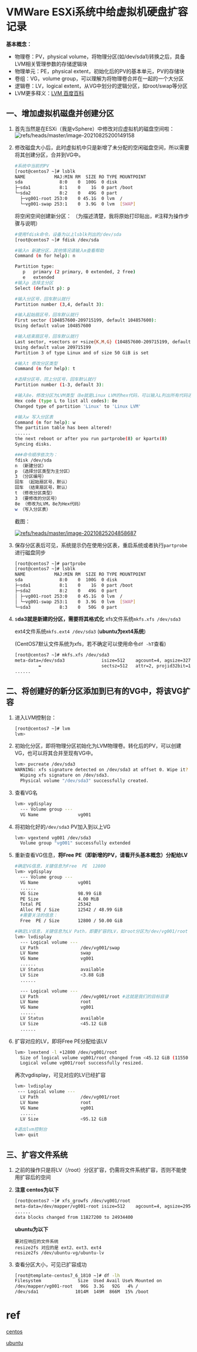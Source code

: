# VMWare ESXi系统中给虚拟机硬盘扩容记录




**基本概念：**

- 物理卷：PV，physical volume，将物理分区(如/dev/sda1)转换之后，具备LVM相关管理参数的存储逻辑块
- 物理单元：PE，physical extent，初始化后的PV的基本单元，PV的存储块
- 卷组：VG，volume group，可以理解为将物理卷合并在一起的一个大分区
- 逻辑卷：LV，logical extent，从VG中划分的逻辑分区，如root/swap等分区
- LVM更多释义：[LVM 百度百科](https://baike.baidu.com/item/LVM/6571177)

## 一、增加虚拟机磁盘并创建分区

1. 首先当然是在ESXi（我是vSphere）中修改对应虚拟机的磁盘空间啦：
![refs/heads/master/image-20210825200149158](https://raw.githubusercontent.com/kengerlwl/kengerlwl.github.io/refs/heads/master/image/d81e205c81c7a10b039aeb2ce7b85667/20bf9e4b2c26f318a056aa009ea36d6f.png)



2. 修改磁盘大小后，此时虚拟机中只是新增了未分配的空闲磁盘空间，所以需要将其创建分区，合并到VG中。

   ```bash
   #系统中当前的PV
   [root@centos7 ~]# lsblk
   NAME           MAJ:MIN RM  SIZE RO TYPE MOUNTPOINT
   sda              8:0    0  100G  0 disk 
   ├─sda1           8:1    0    1G  0 part /boot
   └─sda2           8:2    0   49G  0 part 
     ├─vg001-root 253:0    0 45.1G  0 lvm  /
     └─vg001-swap 253:1    0  3.9G  0 lvm  [SWAP]
   ```

   将空闲空间创建新分区：
   （为描述清楚，我将原始打印贴出，#注释为操作步骤与说明）

   ```bash
   #使用fdisk命令，设备为以上lsblk列出的/dev/sda
   [root@centos7 ~]# fdisk /dev/sda
   
   #输入n 新建分区，其他情况请输入m查看帮助
   Command (m for help): n
   
   Partition type: 
      p   primary (2 primary, 0 extended, 2 free)
      e   extended
   #输入p 选择主分区
   Select (default p): p
   
   #输入分区号，回车默认就行
   Partition number (3,4, default 3): 
   
   #输入起始扇区号，回车默认就行
   First sector (104857600-209715199, default 104857600): 
   Using default value 104857600
   
   #输入结束扇区号，回车默认就行
   Last sector, +sectors or +size{K,M,G} (104857600-209715199, default 209715199): 
   Using default value 209715199
   Partition 3 of type Linux and of size 50 GiB is set
   
   #输入t 修改分区类型
   Command (m for help): t
   
   #选择分区号，同上分区号，回车默认就行
   Partition number (1-3, default 3): 
   
   #输入8e，修改分区为LVM类型（8e就是Linux LVM的hex代码，可以输入L列出所有代码进行了解）
   Hex code (type L to list all codes): 8e
   Changed type of partition 'Linux' to 'Linux LVM'
   
   #输入w 写入分区表
   Command (m for help): w
   The partition table has been altered!
   ......
   the next reboot or after you run partprobe(8) or kpartx(8)
   Syncing disks.
   
   ###命令顺序依次为：
   fdisk /dev/sda
   n （新建分区）
   p （选择分区类型为主分区）
   3 （分区编号）
   回车 （起始扇区号，默认）
   回车 （结束扇区号，默认）
   t （修改分区类型）
   3 （要修改的分区号）
   8e （修改为LVM，8e为Hex代码）
   w （写入分区表）
   ```

   截图：

   [![refs/heads/master/image-20210825204858687](https://raw.githubusercontent.com/kengerlwl/kengerlwl.github.io/refs/heads/master/image/d81e205c81c7a10b039aeb2ce7b85667/d81a49051e4362a9450638a54c0824ce.png)](https://raw.githubusercontent.com/kengerlwl/kengerlwl.github.io/refs/heads/master/image/d81e205c81c7a10b039aeb2ce7b85667/d81a49051e4362a9450638a54c0824ce.png)

   

3. 保存分区表后可见，系统提示仍在使用分区表，重启系统或者执行`partprobe`进行磁盘同步

   ```bash
   [root@centos7 ~]# partprobe
   [root@centos7 ~]# lsblk
   NAME           MAJ:MIN RM  SIZE RO TYPE MOUNTPOINT
   sda              8:0    0  100G  0 disk 
   ├─sda1           8:1    0    1G  0 part /boot
   ├─sda2           8:2    0   49G  0 part 
   │ ├─vg001-root 253:0    0 45.1G  0 lvm  /
   │ └─vg001-swap 253:1    0  3.9G  0 lvm  [SWAP]
   └─sda3           8:3    0   50G  0 part 
   ```

4. s**da3就是新建的分区，需要将其格式化**
   xfs文件系统`mkfs.xfs /dev/sda3`

   ext4文件系统`mkfs.ext4 /dev/sda3` (**ubuntu为ext4系统**)

   (CentOS7默认文件系统为xfs，若不确定可以使用命令`df -hT`查看)

   ```bash
   [root@centos7 ~]# mkfs.xfs /dev/sda3
   meta-data=/dev/sda3              isize=512    agcount=4, agsize=3276800 blks
            =                       sectsz=512   attr=2, projid32bit=1
   ......
   ```

## 二、将创建好的新分区添加到已有的VG中，将该VG扩容

1. 进入LVM控制台：

   ```bash
   [root@centos7 ~]# lvm
   lvm> 
   ```

2. 初始化分区，即将物理分区初始化为LVM物理卷。转化后的PV，可以创建VG，也可以将其合并至现有VG中。

   ```bash
   lvm> pvcreate /dev/sda3
   WARNING: xfs signature detected on /dev/sda3 at offset 0. Wipe it? [y/n]: y
     Wiping xfs signature on /dev/sda3.
     Physical volume "/dev/sda3" successfully created.
   ```

3. 查看VG名

   ```bash
   lvm> vgdisplay
     --- Volume group ---
     VG Name               vg001
   ```

4. 将初始化好的`/dev/sda3` PV加入到以上VG

   ```bash
   lvm> vgextend vg001 /dev/sda3
     Volume group "vg001" successfully extended
   ```

5. 重新查看VG信息，**将Free PE（即新增的PV，请看开头基本概念）分配给LV**

   ```bash
   #确定VG信息，关键信息为Free  PE  12800
   lvm> vgdisplay
     --- Volume group ---
     VG Name               vg001
     ......
     VG Size               98.99 GiB
     PE Size               4.00 MiB
     Total PE              25342
     Alloc PE / Size       12542 / 48.99 GiB 
     #需要关注的信息：
     Free  PE / Size       12800 / 50.00 GiB
   ```

   ```bash
   #确定LV信息，关键信息为LV Path，即要扩容的LV，如root分区为/dev/vg001/root
   lvm> lvdisplay
     --- Logical volume ---
     LV Path                /dev/vg001/swap
     LV Name                swap
     VG Name                vg001
     ......
     LV Status              available
     LV Size                <3.88 GiB
     ......
   
     --- Logical volume ---
     LV Path                /dev/vg001/root #这就是我们的目标目录
     LV Name                root
     VG Name                vg001
     ......
     LV Status              available
     LV Size                <45.12 GiB
     ......
   ```

6. 扩容对应的LV，即将Free PE分配给该LV

   ```bash
   lvm> lvextend -l +12800 /dev/vg001/root
     Size of logical volume vg001/root changed from <45.12 GiB (11550 extents) to <95.12 GiB (24350 extents).
     Logical volume vg001/root successfully resized.
   ```

   再次vgdisplay，可见对应的LV已经扩容

   ```bash
   lvm> lvdisplay
    --- Logical volume ---
     LV Path                /dev/vg001/root
     LV Name                root
     VG Name                vg001
     ......
     LV Size                <95.12 GiB
   
   #退出lvm控制台
   lvm> quit
   ```

## 三、扩容文件系统

1. 之前的操作只是将LV（/root）分区扩容，仍需将文件系统扩容，否则不能使用扩容后的空间

2. **注意 centos为以下**

   ```bash
   [root@centos7 ~]# xfs_growfs /dev/vg001/root
   meta-data=/dev/mapper/vg001-root isize=512    agcount=4, agsize=2956800 blks
   ......
   data blocks changed from 11827200 to 24934400
   
   ```
   **ubuntu为以下**

   ```undefined
   要对应响应的文件系统
   resize2fs 对应的是 ext2、ext3、ext4
   resize2fs /dev/ubuntu-vg/ubuntu-lv
   ```

3. 查看分区大小，可见已扩容成功

   ```bash
   [root@template-centos7_6_1810 ~]# df -lh
   Filesystem              Size  Used Avail Use% Mounted on
   /dev/mapper/vg001-root   96G  3.3G   92G   4% /
   /dev/sda1              1014M  149M  866M  15% /boot
   ```





# ref

[centos](https://http.ooo/18.html)

[ubuntu](https://www.jianshu.com/p/ec7a8d80af13)
